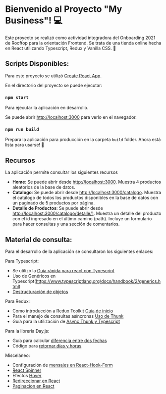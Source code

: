# Bienvenido al Proyecto "My Business"! 💻

Este proyecto se realizó como actividad integradora del Onboarding 2021 de Rooftop para la orientación Frontend. Se trata de una tienda online hecha en React utilizando Typescript, Redux y Vanilla CSS. 🚀

## Scripts Disponibles:

Para este proyecto se utilizó [Create React App](https://github.com/facebook/create-react-app).

En el directorio del proyecto se puede ejecutar:

### `npm start`

Para ejecutar la aplicación en desarrollo.

Se puede abrir [http://localhost:3000](http://localhost:3000) para verlo en el navegador.

### `npm run build`

Prepara la aplicación para producción en la carpeta `build` folder. Ahora está lista para usarse! 🙌

## Recursos

La aplicación permite consultar los siguientes recursos

- **Home**: Se puede abrir desde [http://localhost:3000](http://localhost:3000). Muestra 4 productos aleatorios de la base de datos.
- **Catalogo**: Se puede abrir desde [http://localhost:3000/catalogo](http://localhost:3000/catalogo). Muestra el catálogo de todos los productos disponibles en la base de datos con un paginado de 5 productos por página.
- **Detalle de Productos**: Se puede abrir desde [http://localhost:3000/catalogo/detalle/1](http://localhost:3000/detalle/1). Muestra un detalle del producto con el id ingresado en el último camino (path). Incluye un formulario para hacer consultas y una sección de comentarios.

## Material de consulta:

Para el desarrollo de la aplicación se consultaron los siguientes enlaces:

Para Typescript:

- Se utilizó la [Guia rápida para react con Typescript](https://github.com/typescript-cheatsheets/react)
- Uso de Genéricos en Typescript(https://www.typescriptlang.org/docs/handbook/2/generics.html)
- [Destructuración de objetos](https://flaviocopes.com/typescript-object-destructuring/)

Para Redux:

- Como introducción a Redux Toolkit [Guía de inicio](https://redux-toolkit.js.org/introduction/getting-started)
- Para el manejo de consultas asíncronas [Uso de Thunk](https://redux-toolkit.js.org/api/createAsyncThunk)
- Guía para la utilización de [Async Thunk y Typescript](https://www.newline.co/@bespoyasov/how-to-use-thunks-with-redux-toolkit-and-typescript--1e65fc64)

Para la librería Day.js:

- Guía para calcular [diferencia entre dos fechas](https://day.js.org/docs/en/display/difference)
- Código para [retornar días y horas](https://stackoverflow.com/questions/66639760/dayjs-diff-between-two-date-in-day-and-hours)

Misceláneo:

- Configuración de [mensajes en React-Hook-Form](https://www.carlrippon.com/successful-submission-in-react-hook-form/)
- [React Spinner](https://www.npmjs.com/package/react-spinners)
- Efectos [Hover](https://codepen.io/maheshambure21/pen/QwXaRw)
- [Redireccionar en React](https://dev.to/ebraimcarvalho/a-simple-way-to-redirect-react-router-dom-5hnn)
- [Paginacion en React](https://github.com/bradtraversy/simple_react_pagination/blob/master/src/App.js)
